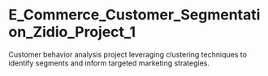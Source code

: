 # E_Commerce_Customer_Segmentation_Zidio_Project_1
 Customer behavior analysis project leveraging clustering techniques to identify segments and inform targeted marketing strategies.
